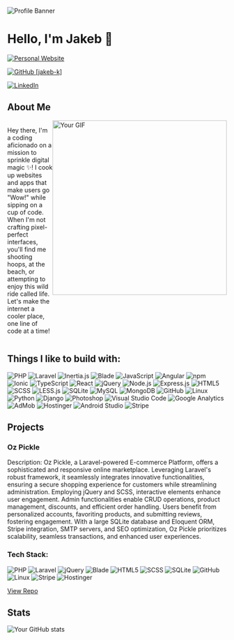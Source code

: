 ![Profile Banner](https://media.licdn.com/dms/image/D5616AQEvhyCMMuoF3g/profile-displaybackgroundimage-shrink_350_1400/0/1696035424976?e=1706745600&v=beta&t=WhCpEU_qLjKledx9Jxfg_wb3LYiLY93MoNlbR-IdVsU)

# Hello, I'm Jakeb 👋

[![Personal Website](https://img.shields.io/badge/Personal%20Website-jakebknowles.com-green?style=flat-square)](https://jakebknowles.com)

[![GitHub [jakeb-k]](https://img.shields.io/github/followers/jakeb-k?label=follow&style=social)](https://github.com/jakeb-k)

[![LinkedIn](https://img.shields.io/badge/LinkedIn-Connect-blue?style=flat-square&logo=linkedin&logoColor=blue)](https://www.linkedin.com/in/YourLinkedInProfile/)

## About Me

<div style="display: flex; flex-direction:row !important; justify-content:space-around;">
    <div>
        <p>
        Hey there, I'm a coding aficionado on a mission to sprinkle digital magic ✨! I cook up websites and apps that make users go "Wow!" while sipping on a cup of code. When I'm not crafting pixel-perfect interfaces, you'll find me shooting hoops, at the beach, or attempting to enjoy this wild ride called life. Let's make the internet a cooler place, one line of code at a time!
        </p>
    </div>
    <div>
        <img src="https://user-images.githubusercontent.com/74038190/225813708-98b745f2-7d22-48cf-9150-083f1b00d6c9.gif" alt="Your GIF" width="400" />
    </div>
</div>

## Things I like to build with:

![PHP](https://img.shields.io/badge/PHP-blueviolet?logo=php&logoColor=white)
![Laravel](https://img.shields.io/badge/Laravel-red?logo=laravel&logoColor=white)
![Inertia.js](https://img.shields.io/badge/Inertia.js-lightgrey?logo=inertia.js&logoColor=white)
![Blade](https://img.shields.io/badge/Blade-purple?logo=laravel&logoColor=white)
![JavaScript](https://img.shields.io/badge/JavaScript-yellow?logo=javascript&logoColor=white)
![Angular](https://img.shields.io/badge/Angular-red?logo=angular&logoColor=white)
![npm](https://img.shields.io/badge/npm-red?logo=npm&logoColor=white)
![Ionic](https://img.shields.io/badge/Ionic-blue?logo=ionic&logoColor=white)
![TypeScript](https://img.shields.io/badge/TypeScript-blue?logo=typescript&logoColor=white)
![React](https://img.shields.io/badge/React-blueviolet?logo=react&logoColor=white)
![jQuery](https://img.shields.io/badge/jQuery-blue?logo=jquery&logoColor=white)
![Node.js](https://img.shields.io/badge/Node.js-green?logo=node.js&logoColor=white)
![Express.js](https://img.shields.io/badge/Express.js-lightgrey?logo=express&logoColor=white)
![HTML5](https://img.shields.io/badge/HTML5-orange?logo=html5&logoColor=white)
![SCSS](https://img.shields.io/badge/SCSS-pink?logo=sass&logoColor=white)
![LESS.js](https://img.shields.io/badge/LESS.js-blue?logo=less&logoColor=white)
![SQLite](https://img.shields.io/badge/SQLite-blue?logo=sqlite&logoColor=white)
![MySQL](https://img.shields.io/badge/MySQL-blue?logo=mysql&logoColor=white)
![MongoDB](https://img.shields.io/badge/MongoDB-green?logo=mongodb&logoColor=white)
![GitHub](https://img.shields.io/badge/GitHub-black?logo=github&logoColor=white)
![Linux](https://img.shields.io/badge/Linux-yellowgreen?logo=linux&logoColor=white)
![Python](https://img.shields.io/badge/Python-blue?logo=python&logoColor=white)
![Django](https://img.shields.io/badge/Django-green?logo=django&logoColor=white)
![Photoshop](https://img.shields.io/badge/Photoshop-informational?logo=adobe-photoshop&logoColor=white)
![Visual Studio Code](https://img.shields.io/badge/Visual%20Studio%20Code-blue?logo=visual-studio-code&logoColor=white)
![Google Analytics](https://img.shields.io/badge/Google%20Analytics-orange?logo=google-analytics&logoColor=white)
![AdMob](https://img.shields.io/badge/AdMob-green?logo=google-admob&logoColor=white)
![Hostinger](https://img.shields.io/badge/Hostinger-lightgrey?style=flat-square&logo=hostinger&logoColor=white)
![Android Studio](https://img.shields.io/badge/Android%20Studio-green?logo=android-studio&logoColor=white)
![Stripe](https://img.shields.io/badge/Stripe-blue?logo=stripe&logoColor=white)

## Projects

### Oz Pickle

Description: Oz Pickle, a Laravel-powered E-commerce Platform, offers a sophisticated and responsive online marketplace. Leveraging Laravel's robust framework, it seamlessly integrates innovative functionalities, ensuring a secure shopping experience for customers while streamlining administration. Employing jQuery and SCSS, interactive elements enhance user engagement. Admin functionalities enable CRUD operations, product management, discounts, and efficient order handling. Users benefit from personalized accounts, favoriting products, and submitting reviews, fostering engagement. With a large SQLite database and Eloquent ORM, Stripe integration, SMTP servers, and SEO optimization, Oz Pickle prioritizes scalability, seamless transactions, and enhanced user experiences.

### Tech Stack:

![PHP](https://img.shields.io/badge/PHP-blueviolet?logo=php&logoColor=white)
![Laravel](https://img.shields.io/badge/Laravel-red?logo=laravel&logoColor=white)
![jQuery](https://img.shields.io/badge/jQuery-blue?logo=jquery&logoColor=white)
![Blade](https://img.shields.io/badge/Blade-purple?logo=laravel&logoColor=white)
![HTML5](https://img.shields.io/badge/HTML5-orange?logo=html5&logoColor=white)
![SCSS](https://img.shields.io/badge/SCSS-pink?logo=sass&logoColor=white)
![SQLite](https://img.shields.io/badge/SQLite-blue?logo=sqlite&logoColor=white)
![GitHub](https://img.shields.io/badge/GitHub-black?logo=github&logoColor=white)
![Linux](https://img.shields.io/badge/Linux-yellowgreen?logo=linux&logoColor=white)
![Stripe](https://img.shields.io/badge/Stripe-blue?logo=stripe&logoColor=white)
![Hostinger](https://img.shields.io/badge/Hostinger-lightgrey?style=flat-square&logo=hostinger&logoColor=white)

[View Repo](https://github.com/jakeb-k/pickle-store)

## Stats

![Your GitHub stats](https://github-readme-stats.vercel.app/api?username=jakeb-k&show_icons=true&theme=radical)
